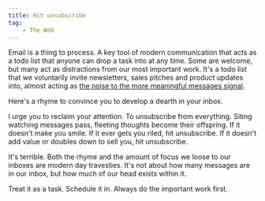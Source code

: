 ```yaml
---
title: Hit unsubscribe
tag:
    - The Web
---
```


Email is a thing to process. A key tool of modern communication that acts as a todo list that anyone can drop a task into at any time. Some are welcome, but many act as distractions from our most important work. It's a todo list that we voluntarily invite newsletters, sales pitches and product updates into, almost acting as [the noise to the more meaningful messages signal](https://nolongerset.com/signal-vs-noise/).

Here's a rhyme to convince you to develop a dearth in your inbox.

I urge you to reclaim your attention. To unsubscribe from everything. 
Siting watching messages pass, fleeting thoughts become their offspring. 
If it doesn't make you smile. If it ever gets you riled, hit unsubscribe. 
If it doesn't add value or doubles down to sell you, hit unsubscribe. 

It's terrible. Both the rhyme and the amount of focus we loose to our inboxes are modern day travesties. It's not about how many messages are in our inbox, but how much of our head exists within it.

Treat it as a task. Schedule it in. Always do the important work first.
